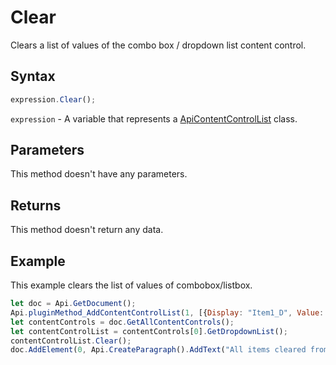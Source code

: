 # Clear

Clears a list of values of the combo box / dropdown list content control.

## Syntax

```javascript
expression.Clear();
```

`expression` - A variable that represents a [ApiContentControlList](../ApiContentControlList.md) class.

## Parameters

This method doesn't have any parameters.

## Returns

This method doesn't return any data.

## Example

This example clears the list of values of combobox/listbox.

```javascript
let doc = Api.GetDocument();
Api.pluginMethod_AddContentControlList(1, [{Display: "Item1_D", Value: "Item1_V"}, {Display: "Item2_D", Value: "Item2_V"}], {"Id": 100, "Tag": "CC_Tag", "Lock": 3});
let contentControls = doc.GetAllContentControls();
let contentControlList = contentControls[0].GetDropdownList();
contentControlList.Clear();
doc.AddElement(0, Api.CreateParagraph().AddText("All items cleared from the list."));
```
